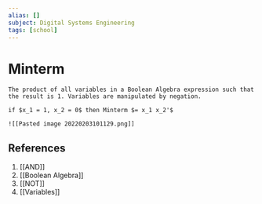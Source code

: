 ```yaml
---
alias: []
subject: Digital Systems Engineering
tags: [school]
---
```

# Minterm


```ad-note
The product of all variables in a Boolean Algebra expression such that the result is 1. Variables are manipulated by negation.
```

```ad-example
if $x_1 = 1, x_2 = 0$ then Minterm $= x_1 x_2'$
```
```ad-info
![[Pasted image 20220203101129.png]]
```

## References
1. [[AND]]
2. [[Boolean Algebra]]
3. [[NOT]]
4. [[Variables]]